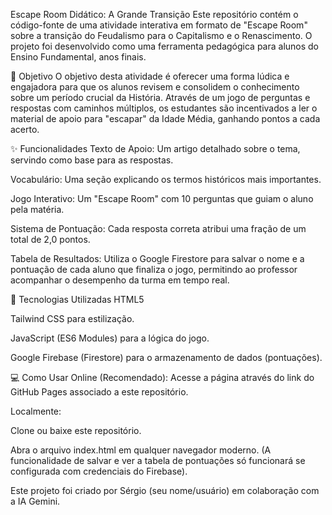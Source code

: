 Escape Room Didático: A Grande Transição
Este repositório contém o código-fonte de uma atividade interativa em formato de "Escape Room" sobre a transição do Feudalismo para o Capitalismo e o Renascimento. O projeto foi desenvolvido como uma ferramenta pedagógica para alunos do Ensino Fundamental, anos finais.

🎯 Objetivo
O objetivo desta atividade é oferecer uma forma lúdica e engajadora para que os alunos revisem e consolidem o conhecimento sobre um período crucial da História. Através de um jogo de perguntas e respostas com caminhos múltiplos, os estudantes são incentivados a ler o material de apoio para "escapar" da Idade Média, ganhando pontos a cada acerto.

✨ Funcionalidades
Texto de Apoio: Um artigo detalhado sobre o tema, servindo como base para as respostas.

Vocabulário: Uma seção explicando os termos históricos mais importantes.

Jogo Interativo: Um "Escape Room" com 10 perguntas que guiam o aluno pela matéria.

Sistema de Pontuação: Cada resposta correta atribui uma fração de um total de 2,0 pontos.

Tabela de Resultados: Utiliza o Google Firestore para salvar o nome e a pontuação de cada aluno que finaliza o jogo, permitindo ao professor acompanhar o desempenho da turma em tempo real.

🚀 Tecnologias Utilizadas
HTML5

Tailwind CSS para estilização.

JavaScript (ES6 Modules) para a lógica do jogo.

Google Firebase (Firestore) para o armazenamento de dados (pontuações).

💻 Como Usar
Online (Recomendado): Acesse a página através do link do GitHub Pages associado a este repositório.

Localmente:

Clone ou baixe este repositório.

Abra o arquivo index.html em qualquer navegador moderno. (A funcionalidade de salvar e ver a tabela de pontuações só funcionará se configurada com credenciais do Firebase).

Este projeto foi criado por Sérgio (seu nome/usuário) em colaboração com a IA Gemini.
